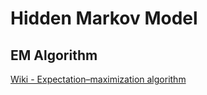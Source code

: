 # Hidden Markov Model

## EM Algorithm

[Wiki - Expectation–maximization algorithm](https://en.wikipedia.org/wiki/Expectation%E2%80%93maximization_algorithm)
